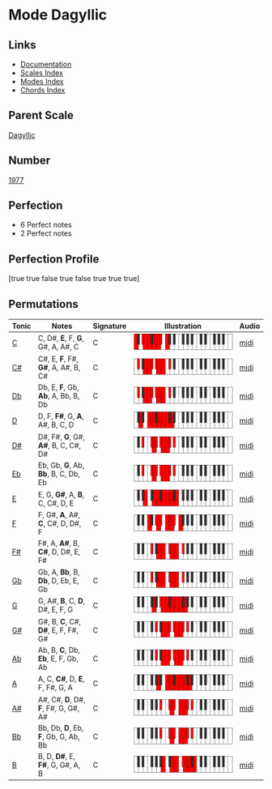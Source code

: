 # Mode Dagyllic

## Links

- [Documentation](index.md)
- [Scales Index](Scales.md)
- [Modes Index](Modes.md)
- [Chords Index](Chords.md)

## Parent Scale

[Dagyllic](ScaleDagyllic.md)

## Number

[1977](https://ianring.com/musictheory/scales/1977)

## Perfection

- 6 Perfect notes
- 2 Perfect notes

## Perfection Profile

[true true false true false true true true]

## Permutations

| Tonic | Notes | Signature | Illustration | Audio |
|-------|-------|-----------|--------------|-------|
| [C](ModeCNaturalDagyllic.md) | C, D#, **E**, F, **G**, G#, A, A#, C | C | ![CNaturalDagyllic](ModeCNaturalDagyllic.png) | [midi](https://github.com/edipermadi/music/blob/main/docs/ModeCNaturalDagyllic.mid?raw=true) |
| [C#](ModeCSharpDagyllic.md) | C#, E, **F**, F#, **G#**, A, A#, B, C# | C | ![CSharpDagyllic](ModeCSharpDagyllic.png) | [midi](https://github.com/edipermadi/music/blob/main/docs/ModeCSharpDagyllic.mid?raw=true) |
| [Db](ModeDFlatDagyllic.md) | Db, E, **F**, Gb, **Ab**, A, Bb, B, Db | C | ![DFlatDagyllic](ModeDFlatDagyllic.png) | [midi](https://github.com/edipermadi/music/blob/main/docs/ModeDFlatDagyllic.mid?raw=true) |
| [D](ModeDNaturalDagyllic.md) | D, F, **F#**, G, **A**, A#, B, C, D | C | ![DNaturalDagyllic](ModeDNaturalDagyllic.png) | [midi](https://github.com/edipermadi/music/blob/main/docs/ModeDNaturalDagyllic.mid?raw=true) |
| [D#](ModeDSharpDagyllic.md) | D#, F#, **G**, G#, **A#**, B, C, C#, D# | C | ![DSharpDagyllic](ModeDSharpDagyllic.png) | [midi](https://github.com/edipermadi/music/blob/main/docs/ModeDSharpDagyllic.mid?raw=true) |
| [Eb](ModeEFlatDagyllic.md) | Eb, Gb, **G**, Ab, **Bb**, B, C, Db, Eb | C | ![EFlatDagyllic](ModeEFlatDagyllic.png) | [midi](https://github.com/edipermadi/music/blob/main/docs/ModeEFlatDagyllic.mid?raw=true) |
| [E](ModeENaturalDagyllic.md) | E, G, **G#**, A, **B**, C, C#, D, E | C | ![ENaturalDagyllic](ModeENaturalDagyllic.png) | [midi](https://github.com/edipermadi/music/blob/main/docs/ModeENaturalDagyllic.mid?raw=true) |
| [F](ModeFNaturalDagyllic.md) | F, G#, **A**, A#, **C**, C#, D, D#, F | C | ![FNaturalDagyllic](ModeFNaturalDagyllic.png) | [midi](https://github.com/edipermadi/music/blob/main/docs/ModeFNaturalDagyllic.mid?raw=true) |
| [F#](ModeFSharpDagyllic.md) | F#, A, **A#**, B, **C#**, D, D#, E, F# | C | ![FSharpDagyllic](ModeFSharpDagyllic.png) | [midi](https://github.com/edipermadi/music/blob/main/docs/ModeFSharpDagyllic.mid?raw=true) |
| [Gb](ModeGFlatDagyllic.md) | Gb, A, **Bb**, B, **Db**, D, Eb, E, Gb | C | ![GFlatDagyllic](ModeGFlatDagyllic.png) | [midi](https://github.com/edipermadi/music/blob/main/docs/ModeGFlatDagyllic.mid?raw=true) |
| [G](ModeGNaturalDagyllic.md) | G, A#, **B**, C, **D**, D#, E, F, G | C | ![GNaturalDagyllic](ModeGNaturalDagyllic.png) | [midi](https://github.com/edipermadi/music/blob/main/docs/ModeGNaturalDagyllic.mid?raw=true) |
| [G#](ModeGSharpDagyllic.md) | G#, B, **C**, C#, **D#**, E, F, F#, G# | C | ![GSharpDagyllic](ModeGSharpDagyllic.png) | [midi](https://github.com/edipermadi/music/blob/main/docs/ModeGSharpDagyllic.mid?raw=true) |
| [Ab](ModeAFlatDagyllic.md) | Ab, B, **C**, Db, **Eb**, E, F, Gb, Ab | C | ![AFlatDagyllic](ModeAFlatDagyllic.png) | [midi](https://github.com/edipermadi/music/blob/main/docs/ModeAFlatDagyllic.mid?raw=true) |
| [A](ModeANaturalDagyllic.md) | A, C, **C#**, D, **E**, F, F#, G, A | C | ![ANaturalDagyllic](ModeANaturalDagyllic.png) | [midi](https://github.com/edipermadi/music/blob/main/docs/ModeANaturalDagyllic.mid?raw=true) |
| [A#](ModeASharpDagyllic.md) | A#, C#, **D**, D#, **F**, F#, G, G#, A# | C | ![ASharpDagyllic](ModeASharpDagyllic.png) | [midi](https://github.com/edipermadi/music/blob/main/docs/ModeASharpDagyllic.mid?raw=true) |
| [Bb](ModeBFlatDagyllic.md) | Bb, Db, **D**, Eb, **F**, Gb, G, Ab, Bb | C | ![BFlatDagyllic](ModeBFlatDagyllic.png) | [midi](https://github.com/edipermadi/music/blob/main/docs/ModeBFlatDagyllic.mid?raw=true) |
| [B](ModeBNaturalDagyllic.md) | B, D, **D#**, E, **F#**, G, G#, A, B | C | ![BNaturalDagyllic](ModeBNaturalDagyllic.png) | [midi](https://github.com/edipermadi/music/blob/main/docs/ModeBNaturalDagyllic.mid?raw=true) |
